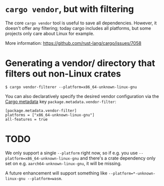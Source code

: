 # `cargo vendor`, but with filtering

The core `cargo vendor` tool is useful to save all dependencies.
However, it doesn't offer any filtering; today cargo includes
all platforms, but some projects only care about Linux
for example.

More information: https://github.com/rust-lang/cargo/issues/7058

# Generating a vendor/ directory that filters out non-Linux crates

```
$ cargo vendor-filterer --platform=x86_64-unknown-linux-gnu
```

You can also declaratively specify the desired vendor configuration via the [Cargo metadata](https://doc.rust-lang.org/cargo/reference/manifest.html#the-metadata-table)
key `package.metadata.vendor-filter`:

```
[package.metadata.vendor-filter]
platforms = ["x86_64-unknown-linux-gnu"]
all-features = true
```

# TODO

We only support a single `--platform` right now, so if e.g.
you use `--platform=x86_64-unknown-linux-gnu` and there's a crate
dependency only set on e.g. `aarch64-unknown-linux-gnu`, it
will be missing.

A future enhancement will support something like 
`--platform=*-unknown-linux-gnu --platform=wasm`.
